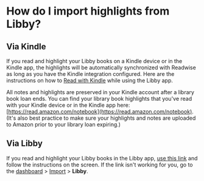 # How do I import highlights from Libby?

## **Via Kindle**

If you read and highlight your Libby books on a Kindle device or in the Kindle app, the highlights will be automatically synchronized with Readwise as long as you have the Kindle integration configured. Here are the instructions on how to [Read with Kindle](https://help.libbyapp.com/en-us/6017.htm) while using the Libby app.

All notes and highlights are preserved in your Kindle account after a library book loan ends. You can find your library book highlights that you've read with your Kindle device or in the Kindle app here: [https://read.amazon.com/notebook](https://read.amazon.com/notebook). (It's also best practice to make sure your highlights and notes are uploaded to Amazon prior to your library loan expiring.)

## **Via Libby**

If you read and highlight your Libby books in the Libby app, [use this link](https://readwise.io/welcome/sync#libby) and follow the instructions on the screen. If the link isn't working for you, go to the [dashboard](https://readwise.io/dashboard) > [Import](https://readwise.io/welcome/sync) > **Libby**.&#x20;
